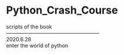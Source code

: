 # Python_Crash_Course
scripts of the book  
——————————————————  
2020.6.28  
enter the world of python 
